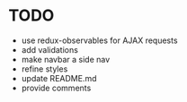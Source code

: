 # TODO

* use redux-observables for AJAX requests
* add validations
* make navbar a side nav
* refine styles
* update README.md
* provide comments
